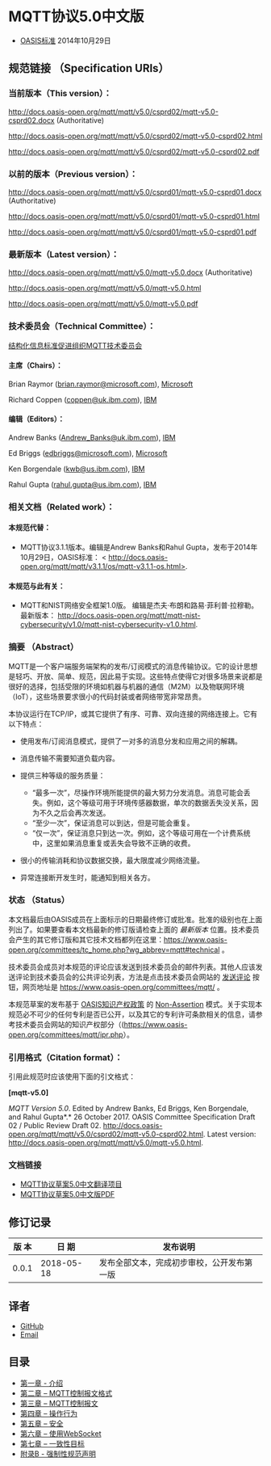 # MQTT协议5.0中文版

* [OASIS标准](https://www.oasis-open.org/committees/mqtt/) 2014年10月29日

## 规范链接 （Specification URIs）

### 当前版本（This version）：

<http://docs.oasis-open.org/mqtt/mqtt/v5.0/csprd02/mqtt-v5.0-csprd02.docx> (Authoritative)

<http://docs.oasis-open.org/mqtt/mqtt/v5.0/csprd02/mqtt-v5.0-csprd02.html>

<http://docs.oasis-open.org/mqtt/mqtt/v5.0/csprd02/mqtt-v5.0-csprd02.pdf>

### 以前的版本（Previous version）：

<http://docs.oasis-open.org/mqtt/mqtt/v5.0/csprd01/mqtt-v5.0-csprd01.docx> (Authoritative)

<http://docs.oasis-open.org/mqtt/mqtt/v5.0/csprd01/mqtt-v5.0-csprd01.html>

<http://docs.oasis-open.org/mqtt/mqtt/v5.0/csprd01/mqtt-v5.0-csprd01.pdf>

### 最新版本（Latest version）：

<http://docs.oasis-open.org/mqtt/mqtt/v5.0/mqtt-v5.0.docx> (Authoritative)

<http://docs.oasis-open.org/mqtt/mqtt/v5.0/mqtt-v5.0.html>

<http://docs.oasis-open.org/mqtt/mqtt/v5.0/mqtt-v5.0.pdf>

### 技术委员会（Technical Committee）：

[结构化信息标准促进组织MQTT技术委员会](https://www.oasis-open.org/committees/mqtt/)

#### 主席（Chairs）：

Brian Raymor (<brian.raymor@microsoft.com>), [Microsoft](http://www.microsoft.com/)

Richard Coppen (<coppen@uk.ibm.com>), [IBM](http://www.ibm.com/)

#### 编辑（Editors）：

Andrew Banks (<Andrew_Banks@uk.ibm.com>), [IBM](http://www.ibm.com/)

Ed Briggs (<edbriggs@microsoft.com>), [Microsoft](http://www.microsoft.com/)

Ken Borgendale (<kwb@us.ibm.com>), [IBM](http://www.ibm.com/)

Rahul Gupta (<rahul.gupta@us.ibm.com>), [IBM](http://www.ibm.com/)

### 相关文档（Related work）：

#### 本规范代替：

-   MQTT协议3.1.1版本。编辑是Andrew Banks和Rahul Gupta，发布于2014年10月29日，OASIS标准： <
http://docs.oasis-open.org/mqtt/mqtt/v3.1.1/os/mqtt-v3.1.1-os.html>.

#### 本规范与此有关：

-   MQTT和NIST网络安全框架1.0版。 编辑是杰夫·布朗和路易·菲利普·拉穆勒。最新版本： <http://docs.oasis-open.org/mqtt/mqtt-nist-cybersecurity/v1.0/mqtt-nist-cybersecurity-v1.0.html>.

### 摘要 （Abstract）

MQTT是一个客户端服务端架构的发布/订阅模式的消息传输协议。它的设计思想是轻巧、开放、简单、规范，因此易于实现。这些特点使得它对很多场景来说都是很好的选择，包括受限的环境如机器与机器的通信（M2M）以及物联网环境（IoT），这些场景要求很小的代码封装或者网络带宽非常昂贵。

本协议运行在TCP/IP，或其它提供了有序、可靠、双向连接的网络连接上。它有以下特点：

- 使用发布/订阅消息模式，提供了一对多的消息分发和应用之间的解耦。
- 消息传输不需要知道负载内容。
- 提供三种等级的服务质量：

	- “最多一次”，尽操作环境所能提供的最大努力分发消息。消息可能会丢失。例如，这个等级可用于环境传感器数据，单次的数据丢失没关系，因为不久之后会再次发送。
	- “至少一次”，保证消息可以到达，但是可能会重复。
	- “仅一次”，保证消息只到达一次。例如，这个等级可用在一个计费系统中，这里如果消息重复或丢失会导致不正确的收费。
- 很小的传输消耗和协议数据交换，最大限度减少网络流量。
- 异常连接断开发生时，能通知到相关各方。

### 状态 （Status）

本文档最后由OASIS成员在上面标示的日期最终修订或批准。批准的级别也在上面列出了。如果要查看本文档最新的修订版请检查上面的 *最新版本* 位置。技术委员会产生的其它修订版和其它技术文档都列在这里：<https://www.oasis-open.org/committees/tc_home.php?wg_abbrev=mqtt#technical> 。

技术委员会成员对本规范的评论应该发送到技术委员会的邮件列表。其他人应该发送评论到技术委员会的公共评论列表，方法是点击技术委员会网站的 [发送评论](https://www.oasis-open.org/committees/comments/index.php?wg_abbrev=mqtt) 按钮，网页地址是 <https://www.oasis-open.org/committees/mqtt/> 。

本规范草案的发布基于 [OASIS知识产权政策](https://www.oasis-open.org/policies-guidelines/ipr) 的 [Non-Assertion](https://www.oasis-open.org/policies-guidelines/ipr#Non-Assertion-Mode) 模式。关于实现本规范必不可少的任何专利是否已公开，以及其它的专利许可条款相关的信息，请参考技术委员会网站的知识产权部分（(<https://www.oasis-open.org/committees/mqtt/ipr.php>）。

### 引用格式（Citation format）：

引用此规范时应该使用下面的引文格式：

**\[mqtt-v5.0\]**

*MQTT Version 5.0*. Edited by Andrew Banks, Ed Briggs, Ken Borgendale, and Rahul Gupta*.* 26 October 2017. OASIS Committee Specification Draft 02 / Public Review Draft 02. <http://docs.oasis-open.org/mqtt/mqtt/v5.0/csprd02/mqtt-v5.0-csprd02.html>. Latest version: <http://docs.oasis-open.org/mqtt/mqtt/v5.0/mqtt-v5.0.html>.

### 文档链接

- [MQTT协议草案5.0中文翻译项目](https://github.com/hui6075/mqtt_v5)
- [MQTT协议草案5.0中文版PDF](https://github.com/hui6075/mqtt_v5/blob/master/protocol/mqtt-v5.0-zh_cn.pdf)

## 修订记录

| **版 本** | **日 期**  | **发布说明**                               |
|-----------|------------|------------------------------------------|
| 0.0.1     | 2018-05-18 | 发布全部文本，完成初步审校，公开发布第一版 |

## 译者

- [GitHub](https://github.com/hui6075)
- [Email](mailto:hui6075@outlook.com)

## 目录

- [第一章 - 介绍](01-Introduction.md)
- [第二章 – MQTT控制报文格式](02-ControlPacketFormat.md)
- [第三章 – MQTT控制报文](03-ControlPackets.md)
- [第四章 – 操作行为](04-OperationalBehavior.md)
- [第五章 – 安全](05-Security.md)
- [第六章 – 使用WebSocket](06-WebSocket.md)
- [第七章 – 一致性目标](07-Conformance.md)
- [附录B - 强制性规范声明](08-AppendixB.md)


